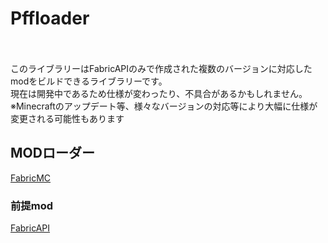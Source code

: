 # Pffloader
<br />
<br />
このライブラリーはFabricAPIのみで作成された複数のバージョンに対応したmodをビルドできるライブラリーです。<br />
現在は開発中であるため仕様が変わったり、不具合があるかもしれません。<br />
※Minecraftのアップデート等、様々なバージョンの対応等により大幅に仕様が変更される可能性もあります <br />

## MODローダー
[FabricMC](https://fabricmc.net/)

### 前提mod
[FabricAPI](https://modrinth.com/mod/fabric-api)

